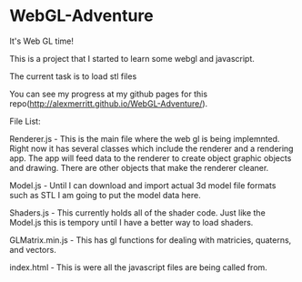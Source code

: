 # WebGL-Adventure
It's Web GL time!

This is a project that I started to learn some webgl and javascript.

The current task is to load stl files

You can see my progress at my github pages for this repo(http://alexmerritt.github.io/WebGL-Adventure/).


File List:


Renderer.js - This is the main file where the web gl is being implemnted. Right now it has several classes which include the renderer and a rendering app. The app will feed data to the renderer to create object graphic objects and drawing. There are other objects that make the renderer cleaner.

Model.js - Until I can download and import actual 3d model file formats such as STL I am going to put the model data here.

Shaders.js - This currently holds all of the shader code. Just like the Model.js this is tempory until I have a better way to load shaders.

GLMatrix.min.js - This has gl functions for dealing with matricies, quaterns, and vectors.

index.html - This is were all the javascript files are being called from.